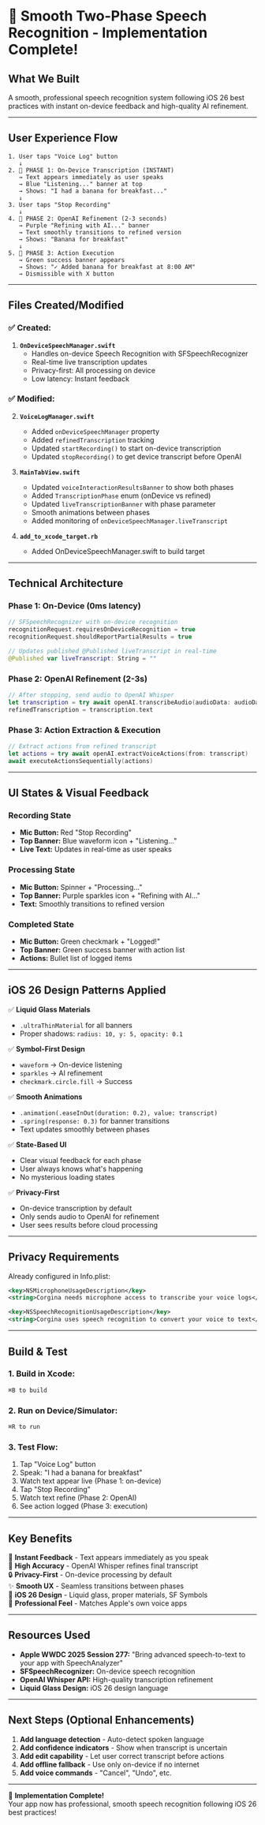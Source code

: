 # 🎤 Smooth Two-Phase Speech Recognition - Implementation Complete!

## What We Built

A smooth, professional speech recognition system following iOS 26 best practices with instant on-device feedback and high-quality AI refinement.

---

## User Experience Flow

```
1. User taps "Voice Log" button
   ↓
2. 🎤 PHASE 1: On-Device Transcription (INSTANT)
   → Text appears immediately as user speaks
   → Blue "Listening..." banner at top
   → Shows: "I had a banana for breakfast..."
   ↓
3. User taps "Stop Recording"  
   ↓
4. 🔄 PHASE 2: OpenAI Refinement (2-3 seconds)
   → Purple "Refining with AI..." banner
   → Text smoothly transitions to refined version
   → Shows: "Banana for breakfast"
   ↓
5. 🎯 PHASE 3: Action Execution
   → Green success banner appears
   → Shows: "✓ Added banana for breakfast at 8:00 AM"
   → Dismissible with X button
```

---

## Files Created/Modified

### ✅ Created:
1. **`OnDeviceSpeechManager.swift`**
   - Handles on-device Speech Recognition with SFSpeechRecognizer
   - Real-time live transcription updates
   - Privacy-first: All processing on device
   - Low latency: Instant feedback

### ✅ Modified:
2. **`VoiceLogManager.swift`**
   - Added `onDeviceSpeechManager` property
   - Added `refinedTranscription` tracking
   - Updated `startRecording()` to start on-device transcription
   - Updated `stopRecording()` to get device transcript before OpenAI

3. **`MainTabView.swift`**
   - Updated `voiceInteractionResultsBanner` to show both phases
   - Added `TranscriptionPhase` enum (onDevice vs refined)
   - Updated `liveTranscriptionBanner` with phase parameter
   - Smooth animations between phases
   - Added monitoring of `onDeviceSpeechManager.liveTranscript`

4. **`add_to_xcode_target.rb`**
   - Added OnDeviceSpeechManager.swift to build target

---

## Technical Architecture

### Phase 1: On-Device (0ms latency)
```swift
// SFSpeechRecognizer with on-device recognition
recognitionRequest.requiresOnDeviceRecognition = true
recognitionRequest.shouldReportPartialResults = true

// Updates published @Published liveTranscript in real-time
@Published var liveTranscript: String = ""
```

### Phase 2: OpenAI Refinement (2-3s)
```swift
// After stopping, send audio to OpenAI Whisper
let transcription = try await openAI.transcribeAudio(audioData: audioData)
refinedTranscription = transcription.text
```

### Phase 3: Action Extraction & Execution
```swift
// Extract actions from refined transcript
let actions = try await openAI.extractVoiceActions(from: transcript)
await executeActionsSequentially(actions)
```

---

## UI States & Visual Feedback

### Recording State
- **Mic Button:** Red "Stop Recording" 
- **Top Banner:** Blue waveform icon + "Listening..."
- **Live Text:** Updates in real-time as user speaks

### Processing State  
- **Mic Button:** Spinner + "Processing..."
- **Top Banner:** Purple sparkles icon + "Refining with AI..."
- **Text:** Smoothly transitions to refined version

### Completed State
- **Mic Button:** Green checkmark + "Logged!"
- **Top Banner:** Green success banner with action list
- **Actions:** Bullet list of logged items

---

## iOS 26 Design Patterns Applied

✅ **Liquid Glass Materials**
- `.ultraThinMaterial` for all banners
- Proper shadows: `radius: 10, y: 5, opacity: 0.1`

✅ **Symbol-First Design**
- `waveform` → On-device listening
- `sparkles` → AI refinement
- `checkmark.circle.fill` → Success

✅ **Smooth Animations**
- `.animation(.easeInOut(duration: 0.2), value: transcript)`
- `.spring(response: 0.3)` for banner transitions
- Text updates smoothly between phases

✅ **State-Based UI**
- Clear visual feedback for each phase
- User always knows what's happening
- No mysterious loading states

✅ **Privacy-First**
- On-device transcription by default
- Only sends audio to OpenAI for refinement
- User sees results before cloud processing

---

## Privacy Requirements

Already configured in Info.plist:
```xml
<key>NSMicrophoneUsageDescription</key>
<string>Corgina needs microphone access to transcribe your voice logs</string>

<key>NSSpeechRecognitionUsageDescription</key>  
<string>Corgina uses speech recognition to convert your voice to text</string>
```

---

## Build & Test

### 1. Build in Xcode:
```bash
⌘B to build
```

### 2. Run on Device/Simulator:
```bash
⌘R to run
```

### 3. Test Flow:
1. Tap "Voice Log" button
2. Speak: "I had a banana for breakfast"
3. Watch text appear live (Phase 1: on-device)
4. Tap "Stop Recording"
5. Watch text refine (Phase 2: OpenAI)
6. See action logged (Phase 3: execution)

---

## Key Benefits

🚀 **Instant Feedback** - Text appears immediately as you speak  
🎯 **High Accuracy** - OpenAI Whisper refines final transcript  
🔒 **Privacy-First** - On-device processing by default  
✨ **Smooth UX** - Seamless transitions between phases  
🎨 **iOS 26 Design** - Liquid glass, proper materials, SF Symbols  
📱 **Professional Feel** - Matches Apple's own voice apps  

---

## Resources Used

- **Apple WWDC 2025 Session 277:** "Bring advanced speech-to-text to your app with SpeechAnalyzer"
- **SFSpeechRecognizer:** On-device speech recognition
- **OpenAI Whisper API:** High-quality transcription refinement
- **Liquid Glass Design:** iOS 26 design language

---

## Next Steps (Optional Enhancements)

1. **Add language detection** - Auto-detect spoken language
2. **Add confidence indicators** - Show when transcript is uncertain
3. **Add edit capability** - Let user correct transcript before actions
4. **Add offline fallback** - Use only on-device if no internet
5. **Add voice commands** - "Cancel", "Undo", etc.

---

🎉 **Implementation Complete!**  
Your app now has professional, smooth speech recognition following iOS 26 best practices!
